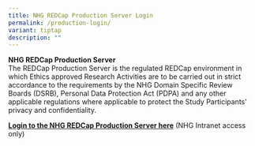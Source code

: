 ```yaml
---
title: NHG REDCap Production Server Login
permalink: /production-login/
variant: tiptap
description: ""
---
```

<p><strong>NHG REDCap Production Server</strong>
<br>The REDCap Production Server is the regulated REDCap environment in which
Ethics approved Research Activities are to be carried out in strict accordance
to the requirements by the NHG Domain Specific Review Boards (DSRB), Personal
Data Protection Act (PDPA) and any other applicable regulations where applicable
to protect the Study Participants’ privacy and confidentiality.&nbsp;</p>
<p><strong><a href="https://redcap.nhg.com.sg/" rel="noopener noreferrer nofollow" target="_blank"><u>Login to the NHG REDCap Production Server here</u></a></strong> (NHG
Intranet access only)</p>